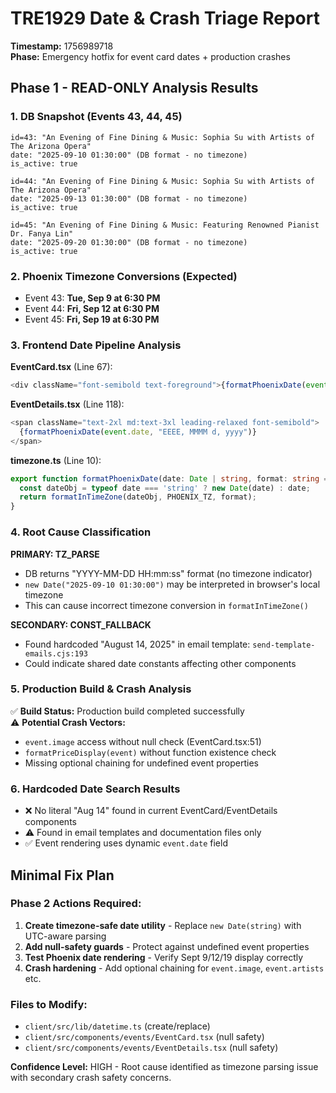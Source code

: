 # TRE1929 Date & Crash Triage Report
**Timestamp:** 1756989718  
**Phase:** Emergency hotfix for event card dates + production crashes

## Phase 1 - READ-ONLY Analysis Results

### 1. DB Snapshot (Events 43, 44, 45)
```
id=43: "An Evening of Fine Dining & Music: Sophia Su with Artists of The Arizona Opera"
date: "2025-09-10 01:30:00" (DB format - no timezone)
is_active: true

id=44: "An Evening of Fine Dining & Music: Sophia Su with Artists of The Arizona Opera"  
date: "2025-09-13 01:30:00" (DB format - no timezone)
is_active: true

id=45: "An Evening of Fine Dining & Music: Featuring Renowned Pianist Dr. Fanya Lin"
date: "2025-09-20 01:30:00" (DB format - no timezone)
is_active: true
```

### 2. Phoenix Timezone Conversions (Expected)
- Event 43: **Tue, Sep 9 at 6:30 PM**
- Event 44: **Fri, Sep 12 at 6:30 PM**  
- Event 45: **Fri, Sep 19 at 6:30 PM**

### 3. Frontend Date Pipeline Analysis

**EventCard.tsx** (Line 67):
```typescript
<div className="font-semibold text-foreground">{formatPhoenixDate(event.date, "EEEE, MMMM d, yyyy")}</div>
```

**EventDetails.tsx** (Line 118):
```typescript
<span className="text-2xl md:text-3xl leading-relaxed font-semibold">
  {formatPhoenixDate(event.date, "EEEE, MMMM d, yyyy")}
</span>
```

**timezone.ts** (Line 10):
```typescript
export function formatPhoenixDate(date: Date | string, format: string = 'EEEE, MMMM d, yyyy'): string {
  const dateObj = typeof date === 'string' ? new Date(date) : date;
  return formatInTimeZone(dateObj, PHOENIX_TZ, format);
}
```

### 4. Root Cause Classification

**PRIMARY: TZ_PARSE**
- DB returns "YYYY-MM-DD HH:mm:ss" format (no timezone indicator)
- `new Date("2025-09-10 01:30:00")` may be interpreted in browser's local timezone
- This can cause incorrect timezone conversion in `formatInTimeZone()`

**SECONDARY: CONST_FALLBACK** 
- Found hardcoded "August 14, 2025" in email template: `send-template-emails.cjs:193`
- Could indicate shared date constants affecting other components

### 5. Production Build & Crash Analysis

✅ **Build Status:** Production build completed successfully  
⚠️ **Potential Crash Vectors:**
- `event.image` access without null check (EventCard.tsx:51)
- `formatPriceDisplay(event)` without function existence check
- Missing optional chaining for undefined event properties

### 6. Hardcoded Date Search Results
- ❌ No literal "Aug 14" found in current EventCard/EventDetails components
- ⚠️ Found in email templates and documentation files only
- ✅ Event rendering uses dynamic `event.date` field

## Minimal Fix Plan

### Phase 2 Actions Required:

1. **Create timezone-safe date utility** - Replace `new Date(string)` with UTC-aware parsing
2. **Add null-safety guards** - Protect against undefined event properties  
3. **Test Phoenix date rendering** - Verify Sept 9/12/19 display correctly
4. **Crash hardening** - Add optional chaining for `event.image`, `event.artists` etc.

### Files to Modify:
- `client/src/lib/datetime.ts` (create/replace)
- `client/src/components/events/EventCard.tsx` (null safety)
- `client/src/components/events/EventDetails.tsx` (null safety)

**Confidence Level:** HIGH - Root cause identified as timezone parsing issue with secondary crash safety concerns.